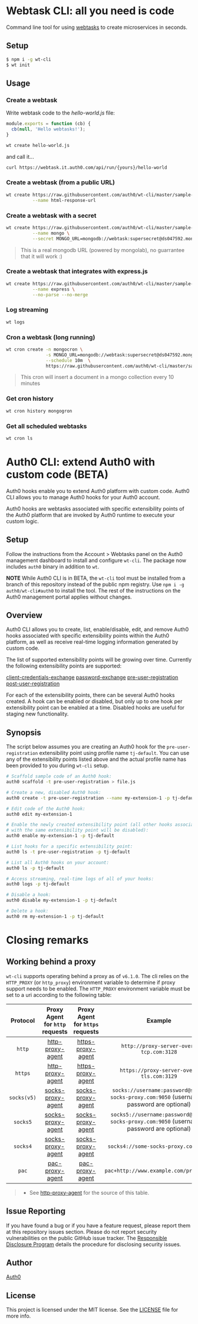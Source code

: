 # Webtask CLI: all you need is code

Command line tool for using [webtasks](https://webtask.io) to create microservices in seconds.

## Setup

```bash
$ npm i -g wt-cli
$ wt init
```

## Usage

### Create a webtask

Write webtask code to the *hello-world.js* file:

```javascript
module.exports = function (cb) {
  cb(null, 'Hello webtasks!');
}
```

```bash
wt create hello-world.js
```

and call it...

```bash
curl https://webtask.it.auth0.com/api/run/{yours}/hello-world
```

### Create a webtask (from a public URL)

```bash
wt create https://raw.githubusercontent.com/auth0/wt-cli/master/sample-webtasks/html-response.js \
          --name html-response-url
```

### Create a webtask with a secret

```bash
wt create https://raw.githubusercontent.com/auth0/wt-cli/master/sample-webtasks/mongodb.js \
          --name mongo \
          --secret MONGO_URL=mongodb://webtask:supersecret@ds047592.mongolab.com:47592/webtask-examples
```

> This is a real mongodb URL (powered by mongolab), no guarrantee that it will work :)

### Create a webtask that integrates with express.js

```bash
wt create https://raw.githubusercontent.com/auth0/wt-cli/master/sample-webtasks/express.js \
          --name express \
          --no-parse --no-merge
```


### Log streaming

```bash
wt logs
```

### Cron a webtask (long running)

```bash
wt cron create -n mongocron \
               -s MONGO_URL=mongodb://webtask:supersecret@ds047592.mongolab.com:47592/webtask-examples \
               --schedule 10m  \
               https://raw.githubusercontent.com/auth0/wt-cli/master/sample-webtasks/mongodb.js
```

> This cron will insert a document in a mongo collection every 10 minutes

### Get cron history

```bash
wt cron history mongogron
```

### Get all scheduled webtasks

```bash
wt cron ls
```

# Auth0 CLI: extend Auth0 with custom code (BETA)

Auth0 hooks enable you to extend Auth0 platform with custom code. Auth0 CLI allows you to manage Auth0 hooks for your Auth0 account.

Auth0 hooks are webtasks associated with specific extensibility points of the Auth0 platform that are invoked by Auth0 runtime to execute your custom logic.

## Setup

Follow the instructions from the Account > Webtasks panel on the Auth0 management dashboard to install and configure `wt-cli`. The package now includes `auth0` binary in addition to `wt`.

**NOTE** While Auth0 CLI is in BETA, the `wt-cli` tool must be installed from a branch of this repository instead of the public npm registry. Use `npm i -g auth0/wt-cli#auth0` to install the tool. The rest of the instructions on the Auth0 management portal applies without changes.

## Overview

Auth0 CLI allows you to create, list, enable/disable, edit, and remove Auth0 hooks associated with specific extensibility points within the Auth0 platform, as well as receive real-time logging information generated by custom code.

The list of supported extensibility points will be growing over time. Currently the following extensibility points are supported:

[client-credentials-exchange](https://github.com/auth0/auth0-ext-compilers/blob/master/client-credentials-exchange.md)
[password-exchange](https://github.com/auth0/auth0-ext-compilers/blob/master/password-exchange.md)
[pre-user-registration](https://github.com/auth0/auth0-ext-compilers/blob/master/pre-user-registration.md)
[post-user-registration](https://github.com/auth0/auth0-ext-compilers/blob/master/post-user-registration.md)

For each of the extensibility points, there can be several Auth0 hooks created. A hook can be enabled or disabled, but only up to one hook per extensibility point can be enabled at a time. Disabled hooks are useful for staging new functionality.

## Synopsis

The script below assumes you are creating an Auth0 hook for the `pre-user-registration` extensibility point using profile name `tj-default`. You can use any of the extensibility points listed above and the actual profile name has been provided to you during `wt-cli` setup.

```bash
# Scaffold sample code of an Auth0 hook:
auth0 scaffold -t pre-user-registration > file.js

# Create a new, disabled Auth0 hook:
auth0 create -t pre-user-registration --name my-extension-1 -p tj-default file.js

# Edit code of the Auth0 hook:
auth0 edit my-extension-1

# Enable the newly created extensibility point (all other hooks associated
# with the same extensibility point will be disabled):
auth0 enable my-extension-1 -p tj-default

# List hooks for a specific extensibility point:
auth0 ls -t pre-user-registration -p tj-default

# List all Auth0 hooks on your account:
auth0 ls -p tj-default

# Access streaming, real-time logs of all of your hooks:
auth0 logs -p tj-default

# Disable a hook:
auth0 disable my-extension-1 -p tj-default

# Delete a hook:
auth0 rm my-extension-1 -p tj-default
```

# Closing remarks

## Working behind a proxy

`wt-cli` supports operating behind a proxy as of `v6.1.0`. The cli relies on the `HTTP_PROXY` (or `http_proxy`) environment variable to determine if proxy support needs to be enabled. The `HTTP_PROXY` environment variable must be set to a uri according to the following table:

| Protocol   | Proxy Agent for `http` requests | Proxy Agent for `https` requests | Example
|:----------:|:-------------------------------:|:--------------------------------:|:--------:
| `http`     | [http-proxy-agent](https://github.com/TooTallNate/node-http-proxy-agent)            | [https-proxy-agent](https://github.com/TooTallNate/node-https-proxy-agent)            | `http://proxy-server-over-tcp.com:3128`
| `https`    | [http-proxy-agent](https://github.com/TooTallNate/node-http-proxy-agent)            | [https-proxy-agent](https://github.com/TooTallNate/node-https-proxy-agent)            | `https://proxy-server-over-tls.com:3129`
| `socks(v5)`| [socks-proxy-agent](https://github.com/TooTallNate/node-socks-proxy-agent)           | [socks-proxy-agent](https://github.com/TooTallNate/node-socks-proxy-agent)            | `socks://username:password@some-socks-proxy.com:9050` (username & password are optional)
| `socks5`   | [socks-proxy-agent](https://github.com/TooTallNate/node-socks-proxy-agent)           | [socks-proxy-agent](https://github.com/TooTallNate/node-socks-proxy-agent)            | `socks5://username:password@some-socks-proxy.com:9050` (username & password are optional)
| `socks4`   | [socks-proxy-agent](https://github.com/TooTallNate/node-socks-proxy-agent)           | [socks-proxy-agent](https://github.com/TooTallNate/node-socks-proxy-agent)            | `socks4://some-socks-proxy.com:9050`
| `pac`      | [pac-proxy-agent](https://github.com/TooTallNate/node-pac-proxy-agent)             | [pac-proxy-agent](https://github.com/TooTallNate/node-pac-proxy-agent)              | `pac+http://www.example.com/proxy.pac`

> * See [http-proxy-agent](https://github.com/TooTallNate/node-proxy-agent/blob/master/README.md) for the source of this table.

## Issue Reporting

If you have found a bug or if you have a feature request, please report them at this repository issues section. Please do not report security vulnerabilities on the public GitHub issue tracker. The [Responsible Disclosure Program](https://auth0.com/whitehat) details the procedure for disclosing security issues.

## Author

[Auth0](auth0.com)

## License

This project is licensed under the MIT license. See the [LICENSE](LICENSE) file for more info.
